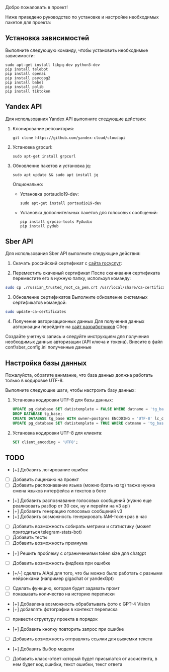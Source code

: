 Добро пожаловать в проект!

Ниже приведено руководство по установке и настройке необходимых пакетов для проекта:

## Установка зависимостей

Выполните следующую команду, чтобы установить необходимые зависимости:

```shell
sudo apt-get install libpq-dev python3-dev
pip install telebot
pip install openai
pip install psycopg2
pip install babel
pip install polib
pip install tiktoken
```

## Yandex API

Для использования Yandex API выполните следующие действия:

1. Клонирование репозитория:

   ```shell
   git clone https://github.com/yandex-cloud/cloudapi
   ```

2. Установка grpcurl:

   ```shell
   sudo apt-get install grpcurl
   ```

3. Обновление пакетов и установка jq:

   ```shell
   sudo apt update && sudo apt install jq
   ```

   Опционально:

   - Установка portaudio19-dev:

     ```shell
     sudo apt-get install portaudio19-dev
     ```

   - Установка дополнительных пакетов для голосовых сообщений:

     ```shell
     pip install grpcio-tools PyAudio
     pip install pydub
     ```

## Sber API

Для использования Sber API выполните следующие действия:
1. Скачать российский сертификат с [сайта госуслуг][df1]:

2. Переместить скаченый сертификат
После скачивания сертификата переместите его в нужную папку, используя команду:

```bash
sudo cp ./russian_trusted_root_ca_pem.crt /usr/local/share/ca-certificates/
```

3. Обновление сертификатов
Выполните обновление системных сертификатов командой:

```bash
sudo update-ca-certificates
```

4. Получение авторизационных данных
Для получения данных авторизации перейдите на [сайт разработчиков][df2] Сбер:

Создайте учетную запись и следуйте инструкциям для получения необходимых данных авторизации (API ключа и токена).
Внесите в файл conf/sber_config.ini полученные данные


## Настройка базы данных

Пожалуйста, обратите внимание, что база данных должна работать только в кодировке UTF-8.

Выполните следующие шаги, чтобы настроить базу данных:

1. Установка кодировки UTF-8 для базы данных:

   ```sql
   UPDATE pg_database SET datistemplate = FALSE WHERE datname = 'tg_base';
   DROP DATABASE tg_base;
   CREATE DATABASE tg_base WITH owner=postgres ENCODING = 'UTF-8' lc_collate = 'en_US.utf8' lc_ctype = 'en_US.utf8' template template0;
   UPDATE pg_database SET datistemplate = TRUE WHERE datname = 'tg_base';
   ```

2. Установка кодировки UTF-8 для клиента:

   ```sql
   SET client_encoding = 'UTF8';
   ```


<!-- ## License

MIT
... -->



## TODO

- [+] Добавить логирование ошибок 
- [ ] Добавить лицензию на проект 
- [ ] Добавить распознавание языка (можно брать из tg) также нужна смена языков интерфейса и текстов в боте
- [+] Добавить распознавание голосовых сообщений (нужно еще реализовать разбор от 30 сек, ну и перейти на v3 api)
- [+] Добавить генерацию голосовых сообщений v3
- [+] Добавить возможность генерировать IAM-токен раз в час
- [ ] Добавить возможность собирать метрики и статистику (может пригодиться telegram-stats-bot)
- [ ] Добавить тесты
- [ ] Добавить возможность премиума
- [+] Решить проблему с ограничениями token size для chatgpt
- [ ] Добавить возможность фидбека при ошибке
- [+/-] сделать AiApi для того, что бы можно было работать с разными нейронками (например gigachat or yandexGpt)
- [ ] Сделать функцию, которая будет задавать промт
- [ ] показывать количество на историю переписки
- [+] Добавлена возможность обрабатывать фото с GPT-4 Vision
- [+] добавлять фотографии в контекст переписка
- [ ] привести структуру проекта в порядок 
- [+] Добавить кнопку повторить запрос при ошибке
- [ ] Добавить возможность отправлять ссылки для выжемки текста
- [+] Добавить Выбор модели
- [ ] Добавить класс-ответ который будет присылатся от ассистента, в нем будет код ошибки, текст ошибки, текст ответа





[df1]: <https://www.gosuslugi.ru/crt>
[df2]: <https://developers.sber.ru/docs/ru/gigachat/api/authorization>